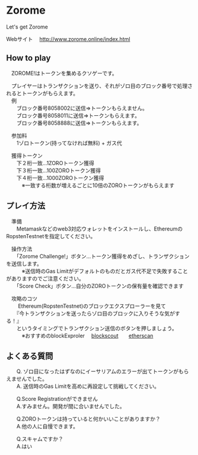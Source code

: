 # Zorome
Let's get Zorome

Webサイト
　http://www.zorome.online/index.html

## How to play  
　ZOROME!はトークンを集めるクソゲーです。   
  
　プレイヤーはトランザクションを送り、それがゾロ目のブロック番号で処理されるとトークンがもらえます。   
　例  
　　ブロック番号8058002に送信⇒トークンもらえません。  
　　ブロック番号8058011に送信⇒トークンもらえます。  
　　ブロック番号8058888に送信⇒トークンもらえます。  
  
　参加料  
　　1ゾロトークン(持ってなければ無料) + ガス代  
  
　獲得トークン  
　　下２桁一致…1ZOROトークン獲得  
　　下３桁一致…100ZOROトークン獲得  
　　下４桁一致…1000ZOROトークン獲得  
　　　※一致する桁数が増えるごとに10倍のZOROトークンがもらえます  
  
## プレイ方法  
　準備  
　　Metamaskなどのweb3対応ウォレットをインストールし、EthereumのRopstenTestnetを指定してください。  
  
　操作方法  
　　「Zorome Challenge!」ボタン…トークン獲得をめざし、トランザクションを送信します。  
　　　※送信時のGas Limitがデフォルトのものだとガス代不足で失敗することがありますのでご注意ください。   
　　「Score Check」ボタン…自分のZOROトークンの保有量を確認できます   
  
  
　攻略のコツ  
　　 Ethereum(RopstenTestnet)のブロックエクスプローラーを見て  
　　『今トランザクションを送ったらゾロ目のブロックに入りそうな気がする！』  
　　というタイミングでトランザクション送信のボタンを押しましょう。  
　　　※おすすめのblockExproler 　[blockscout](https://blockscout.com/)　　[etherscan](https://ropsten.etherscan.io/)
  
  
## よくある質問   
　　Q. ゾロ目になったはずなのにイーサリアムのエラーが出てトークンがもらえませんでした。  
　　A. 送信時のGas Limitを高めに再設定して挑戦してください。  
  
　　Q.Score Registrationができません   
　　A.すみません。開発が間に合いませんでした。  
  
　　Q.ZOROトークンは持っていると何かいいことがありますか？  
　　A.他の人に自慢できます。  
  
　　Q.スキャムですか？   
　　A.はい
